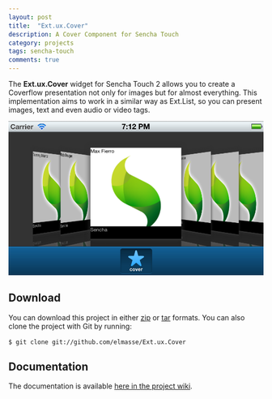 ```yaml
---
layout: post
title:  "Ext.ux.Cover"
description: A Cover Component for Sencha Touch
category: projects
tags: sencha-touch
comments: true
---
```


The **Ext.ux.Cover** widget for Sencha Touch 2 allows you to create a Coverflow presentation not only for images but for almost everything. This implementation aims to work in a similar way as Ext.List, so you can present images, text and even audio or video tags.

![cover](/resources/post-assets/Cover.png)

## Download

You can download this project in either [zip](http://github.com/elmasse/Ext.ux.Cover/zipball/master) or [tar](http://github.com/elmasse/Ext.ux.Cover/tarball/master) formats.
You can also clone the project with Git by running:

```
$ git clone git://github.com/elmasse/Ext.ux.Cover
```

## Documentation

The documentation is available [here in the project wiki](https://github.com/elmasse/Ext.ux.Cover/wiki).